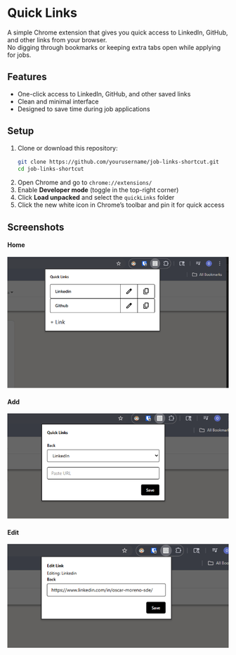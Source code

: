 # Quick Links

A simple Chrome extension that gives you quick access to LinkedIn, GitHub, and other links from your browser.  
No digging through bookmarks or keeping extra tabs open while applying for jobs.

## Features
- One-click access to LinkedIn, GitHub, and other saved links
- Clean and minimal interface
- Designed to save time during job applications

## Setup
1. Clone or download this repository:
   ```bash
   git clone https://github.com/yourusername/job-links-shortcut.git
   cd job-links-shortcut
   ```
2. Open Chrome and go to `chrome://extensions/`  
3.  Enable **Developer mode** (toggle in the top-right corner)  
4. Click **Load unpacked** and select the `quickLinks` folder  
5. Click the new white icon in Chrome’s toolbar and pin it for quick access 


## Screenshots
#### Home
[![alt text](Quicklinks_Home.png)](https://github.com/runningTurtle2/quickLinks/blob/2f86d9db2cdc592af6b8fb2b4cd2e9b38c08f214/Quicklinks_Home.png)

#### Add
[![alt text](Quicklinks_Add.png)](https://github.com/runningTurtle2/quickLinks/blob/2f86d9db2cdc592af6b8fb2b4cd2e9b38c08f214/Quicklinks_Add.png)


#### Edit
[![alt text](Quicklinks_Edit.png)](https://github.com/runningTurtle2/quickLinks/blob/2f86d9db2cdc592af6b8fb2b4cd2e9b38c08f214/Quicklinks_Edit.png)
